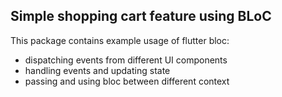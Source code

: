 ## Simple shopping cart feature using BLoC

This package contains example usage of flutter bloc: 
- dispatching events from different UI components
- handling events and updating state
- passing and using bloc between different context
